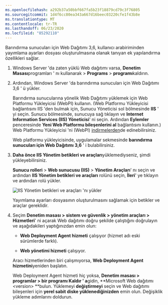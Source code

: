 ```yaml
---
ms.openlocfilehash: a292b37a50bbf667fa5b23f18879cd79c3f76805
ms.sourcegitcommit: 1d4f6cc80ea343a667d16beec03220cfe1f43b8e
ms.translationtype: MT
ms.contentlocale: tr-TR
ms.lasthandoff: 06/23/2020
ms.locfileid: "85292110"
---
```

Barındırma sunucuları için Web Dağıtımı 3,6, kullanıcı arabiriminden yayımlama ayarları dosyası oluşturulmasına olanak tanıyan ek yapılandırma özellikleri sağlar.

1. Windows Server 'da zaten yüklü Web dağıtımı varsa, **Denetim Masası**programları ' nı kullanarak  >  **Programs**  >  **programı**kaldırın.

2. Ardından, Windows Server 'da barındırma sunucuları için Web Dağıtımı 3,6 ' ü yükler.

    Barındırma sunucularına yönelik Web Dağıtımı yüklemek için Web Platformu Yükleyicisi (WebPI) kullanın. (Web Platformu Yükleyicisi bağlantısını IIS 'den bulmak için, Sunucu Yöneticisi sol bölmesinde **IIS** ' yi seçin. Sunucu bölmesinde, sunucuya sağ tıklayın ve **Internet Information Services (IIS) Yöneticisi**' ni seçin. Ardından **Eylemler** penceresinde **Yeni Web Platformu bileşenlerini al** bağlantısını kullanın.) Web Platformu Yükleyicisi 'ni (WebPI) [indirmelerden](https://www.microsoft.com/web/downloads/platform.aspx)de edinebilirsiniz.

    Web platformu yükleyicisinde, uygulamalar sekmesinde **barındırma sunucuları için Web Dağıtımı 3,6** ' i bulabilirsiniz.

3. **Daha önce IIS Yönetim betikleri ve araçları**yüklemediyseniz, şimdi yükleyebilirsiniz.

    **Sunucu rolleri**  >  **Web sunucusu (IIS)**  >  **Yönetim Araçları**' nı seçin ve ardından **IIS Yönetim betikleri ve araçları** rolünü seçin, **İleri**' ye tıklayın ve ardından rolü yükler.

    ![IIS Yönetim betikleri ve araçları 'nı yükler](../../deployment/media/tutorial-iis-management-scripts-and-tools.png)

    Yayımlama ayarları dosyasının oluşturulmasını sağlamak için betikler ve araçlar gereklidir.

4. Seçim **Denetim masası > sistem ve güvenlik > yönetim araçları > Hizmetleri**' ni açarak Web dağıtımı doğru şekilde çalıştığını doğrulayın ve aşağıdakileri yaptığınızdan emin olun:

    * **Web Deployment Agent hizmeti** çalışıyor (hizmet adı eski sürümlerde farklı).

    * **Web yönetimi hizmeti** çalışıyor.

    Aracı hizmetlerinden biri çalışmıyorsa, **Web Deployment Agent hizmetini**yeniden başlatın.

    Web Deployment Agent hizmeti hiç yoksa, **Denetim masası > programlar > bir programı Kaldır ' a**gidin, **Microsoft Web dağıtımı \<version> **bulun. Yüklemeyi **değiştirmeyi** seçin ve Web dağıtımı bileşenleri için **yerel sabit diske yüklenediğinizden** emin olun. Değişiklik yükleme adımlarını doldurun.